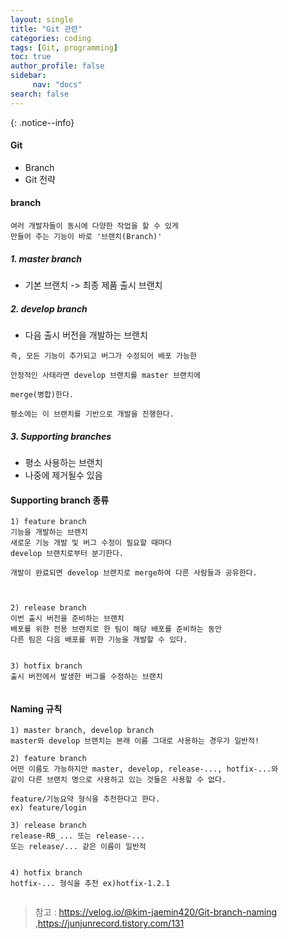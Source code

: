 ```yaml
---
layout: single
title: "Git 관련"
categories: coding
tags: [Git, programming] 
toc: true
author_profile: false
sidebar: 
     nav: "docs"     
search: false     
---
```




<!--**[공지]** [테스트입니다.](https://mmistakes.github.io/minimal-mistakes/docs/quick-start-guide/)-->


{: .notice--info}

<div class="notice">
 <h4> Git </h4>
     <ul>
       <li>Branch</li>
       <li>Git 전략</li>
     </ul>
</div>


#### branch
```
여러 개발자들이 동시에 다양한 작업을 할 수 있게 
만들어 주는 기능이 바로 '브랜치(Branch)'
```



##### 1. master branch
- 기본 브랜치 -> 최종 제품 출시 브랜치 

##### 2. develop branch
- 다음 출시 버전을 개발하는 브랜치

```
즉, 모든 기능이 추가되고 버그가 수정되어 배포 가능한 

안정적인 사태라면 develop 브랜치를 master 브랜치에 

merge(병합)한다.

평소에는 이 브랜치를 기반으로 개발을 진행한다.
```

##### 3. Supporting branches 
- 평소 사용하는 브랜치 
- 나중에 제거될수 있음

#### Supporting branch 종류
```
1) feature branch
기능을 개발하는 브랜치
새로운 기능 개발 및 버그 수정이 필요할 때마다 
develop 브랜치로부터 분기한다.

개발이 완료되면 develop 브랜치로 merge하여 다른 사람들과 공유한다.



2) release branch
이번 출시 버전을 준비하는 브랜치
배포를 위한 전용 브랜치로 한 팀이 해당 배포를 준비하는 동안 
다른 팀은 다음 배포를 위한 기능을 개발할 수 있다.


3) hotfix branch
출시 버전에서 발생한 버그를 수정하는 브랜치


```


#### Naming 규칙

```
1) master branch, develop branch
master와 develop 브랜치는 본래 이름 그대로 사용하는 경우가 일반적!

2) feature branch
어떤 이름도 가능하지만 master, develop, release-..., hotfix-...와 
같이 다른 브랜치 명으로 사용하고 있는 것들은 사용할 수 없다.

feature/기능요약 형식을 추천한다고 한다. 
ex) feature/login

3) release branch
release-RB_... 또는 release-... 
또는 release/... 같은 이름이 일반적


4) hotfix branch
hotfix-... 형식을 추천 ex)hotfix-1.2.1


```



> 참고 : https://velog.io/@kim-jaemin420/Git-branch-naming ,https://junjunrecord.tistory.com/131

